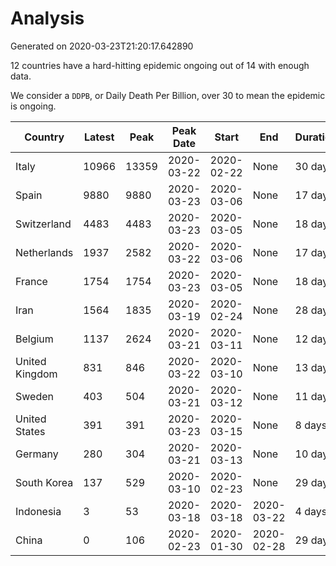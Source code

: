 
# Analysis

Generated on 2020-03-23T21:20:17.642890

12 countries have a hard-hitting epidemic ongoing out of 14 with enough data.

We consider a `DDPB`, or Daily Death Per Billion, over 30 to mean the epidemic is ongoing.


| Country | Latest | Peak | Peak Date | Start | End | Duration | Status |
|----|----|----|----|----|----|----|----|
| Italy | 10966 | 13359 | 2020-03-22 | 2020-02-22 | None | 30 days | ongoing |
| Spain | 9880 | 9880 | 2020-03-23 | 2020-03-06 | None | 17 days | ongoing |
| Switzerland | 4483 | 4483 | 2020-03-23 | 2020-03-05 | None | 18 days | ongoing |
| Netherlands | 1937 | 2582 | 2020-03-22 | 2020-03-06 | None | 17 days | ongoing |
| France | 1754 | 1754 | 2020-03-23 | 2020-03-05 | None | 18 days | ongoing |
| Iran | 1564 | 1835 | 2020-03-19 | 2020-02-24 | None | 28 days | ongoing |
| Belgium | 1137 | 2624 | 2020-03-21 | 2020-03-11 | None | 12 days | ongoing |
| United Kingdom | 831 | 846 | 2020-03-22 | 2020-03-10 | None | 13 days | ongoing |
| Sweden | 403 | 504 | 2020-03-21 | 2020-03-12 | None | 11 days | ongoing |
| United States | 391 | 391 | 2020-03-23 | 2020-03-15 | None | 8 days | ongoing |
| Germany | 280 | 304 | 2020-03-21 | 2020-03-13 | None | 10 days | ongoing |
| South Korea | 137 | 529 | 2020-03-10 | 2020-02-23 | None | 29 days | ongoing |
| Indonesia | 3 | 53 | 2020-03-18 | 2020-03-18 | 2020-03-22 | 4 days | finished |
| China | 0 | 106 | 2020-02-23 | 2020-01-30 | 2020-02-28 | 29 days | finished |

